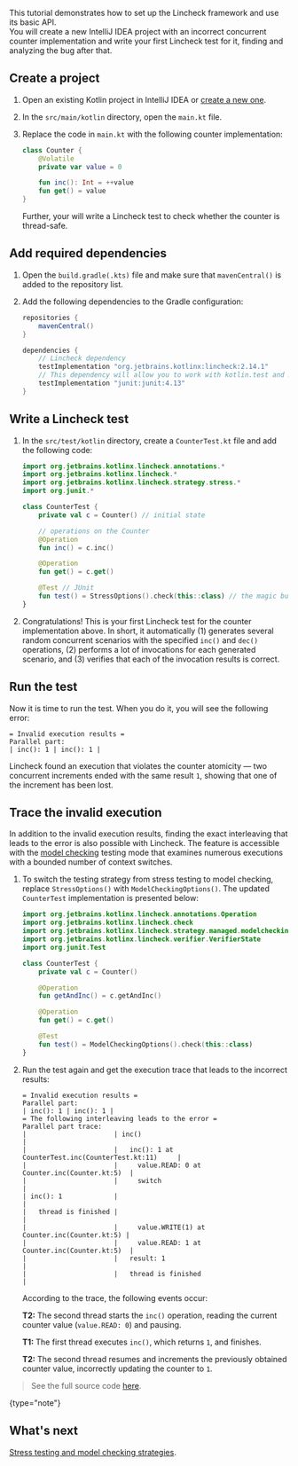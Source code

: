 [//]: # (title: Write your first test with Lincheck)

This tutorial demonstrates how to set up the Lincheck framework and use its basic API.  
You will create a new IntelliJ IDEA project with an incorrect concurrent counter implementation 
and write your first Lincheck test for it, finding and analyzing the bug after that.


## Create a project

1. Open an existing Kotlin project in IntelliJ IDEA or [create a new one](https://kotlinlang.org/docs/jvm-get-started.html).

2. In the `src/main/kotlin` directory, open the `main.kt` file.

3. Replace the code in `main.kt` with the following counter implementation:

    ```kotlin
    class Counter {
        @Volatile
        private var value = 0
   
        fun inc(): Int = ++value
        fun get() = value
   }
    ```
   Further, your will write a Lincheck test to check whether the counter is thread-safe.

## Add required dependencies

1. Open the `build.gradle(.kts)` file and make sure that `mavenCentral()` is added to the repository list.

2. Add the following dependencies to the Gradle configuration:

   <tabs group="build-script">
   <tab title="Groovy" group-key="groovy">
   
   ```groovy
   repositories {
       mavenCentral()
   }
   
   dependencies {
       // Lincheck dependency
       testImplementation "org.jetbrains.kotlinx:lincheck:2.14.1"
       // This dependency will allow you to work with kotlin.test and JUnit
       testImplementation "junit:junit:4.13"
   }
   ```
   </tab>
   </tabs>

## Write a Lincheck test

1. In the `src/test/kotlin` directory, create a `CounterTest.kt` file and add the following code:

   ```kotlin
   import org.jetbrains.kotlinx.lincheck.annotations.*
   import org.jetbrains.kotlinx.lincheck.*
   import org.jetbrains.kotlinx.lincheck.strategy.stress.*
   import org.junit.*
   
   class CounterTest {
       private val c = Counter() // initial state
   
       // operations on the Counter
       @Operation
       fun inc() = c.inc()
   
       @Operation
       fun get() = c.get()
   
       @Test // JUnit
       fun test() = StressOptions().check(this::class) // the magic button
   }
   ```

2. Congratulations! This is your first Lincheck test for the counter implementation above. 
   In short, it automatically 
   (1) generates several random concurrent scenarios with the specified `inc()` and `dec()` operations,
   (2) performs a lot of invocations for each generated scenario, and
   (3) verifies that each of the invocation results is correct.


## Run the test

Now it is time to run the test. When you do it, you will see the following error:

   ```text
   = Invalid execution results =
   Parallel part:
   | inc(): 1 | inc(): 1 |
   ```

   Lincheck found an execution that violates the counter atomicity — two concurrent increments ended
   with the same result `1`, showing that one of the increment has been lost.

## Trace the invalid execution

In addition to the invalid execution results, finding the exact interleaving that leads to the error is also possible with Lincheck.
The feature is accessible with the [model checking](testing-strategies.md#model-checking) testing mode 
that examines numerous executions with a bounded number of context switches.

1. To switch the testing strategy from stress testing to model checking, 
   replace `StressOptions()` with `ModelCheckingOptions()`.
   The updated `CounterTest` implementation is presented below:

   ```kotlin
   import org.jetbrains.kotlinx.lincheck.annotations.Operation
   import org.jetbrains.kotlinx.lincheck.check
   import org.jetbrains.kotlinx.lincheck.strategy.managed.modelchecking.ModelCheckingOptions
   import org.jetbrains.kotlinx.lincheck.verifier.VerifierState
   import org.junit.Test
   
   class CounterTest {
       private val c = Counter()
   
       @Operation
       fun getAndInc() = c.getAndInc()
   
       @Operation
       fun get() = c.get()
   
       @Test
       fun test() = ModelCheckingOptions().check(this::class)
   }
   ```

2. Run the test again and get the execution trace that leads to the incorrect results:

   ```text
   = Invalid execution results =
   Parallel part:
   | inc(): 1 | inc(): 1 |
   = The following interleaving leads to the error =
   Parallel part trace:
   |                      | inc()                                                 |
   |                      |   inc(): 1 at CounterTest.inc(CounterTest.kt:11)     |
   |                      |     value.READ: 0 at Counter.inc(Counter.kt:5)  |
   |                      |     switch                                            |
   | inc(): 1             |                                                       |
   |   thread is finished |                                                       |
   |                      |     value.WRITE(1) at Counter.inc(Counter.kt:5) |
   |                      |     value.READ: 1 at Counter.inc(Counter.kt:5)  |
   |                      |   result: 1                                           |
   |                      |   thread is finished                                  |
   ```

   According to the trace, the following events occur:

   **T2:** The second thread starts the `inc()` operation, reading the current counter value (`value.READ: 0`) and pausing.

   **T1:** The first thread executes `inc()`, which returns `1`, and finishes.  

   **T2:** The second thread resumes and increments the previously obtained counter value, incorrectly updating the counter to `1`.

> See the full source code [here](https://github.com/Kotlin/kotlinx-lincheck/blob/guide/src/jvm/test/org/jetbrains/kotlinx/lincheck/test/guide/CounterTest.kt).
>
{type="note"}

## What's next

[Stress testing and model checking strategies](testing-strategies.md).
